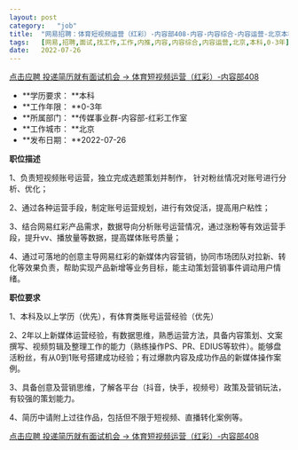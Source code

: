 ```yaml
---
layout:	post
category:	"job"
title:	"网易招聘：体育短视频运营（红彩）-内容部408-内容-内容综合-内容运营-北京本科0-3年"
tags:	[网易,招聘,面试,找工作,工作,内推,内容,内容综合,内容运营,北京,本科,0-3年]
date:	2022-07-26
---
```


[点击应聘 投递简历就有面试机会 ->  体育短视频运营（红彩）-内容部408](http://mobile.bole.netease.com/bole/boleDetail?id=36109&employeeId=346f03c3cda5f04c&key=all)



- **学历要求： **本科
- **工作年限： **0-3年
- **所属部门： **传媒事业群-内容部-红彩工作室
- **工作城市： **北京
- **发布日期： **2022-07-26



**职位描述**

1、负责短视频账号运营，独立完成选题策划并制作， 针对粉丝情况对账号进行分析、优化；

2、通过各种运营手段，制定账号运营规划，进行有效促活，提高用户粘性；

3、结合网易红彩产品需求，数据导向分析账号运营情况，通过涨粉等有效运营手段，提升vv、播放量等数据，提高媒体账号质量；

4、通过可落地的创意主导网易红彩的新媒体内容营销，协同市场团队对拉新、转化等效果负责，帮助实现产品新增等业务目标，能主动策划营销事件调动用户情绪。







**职位要求**

1、本科及以上学历（优先），有体育类账号运营经验（优先）

2、2年以上新媒体运营经验，有数据思维，熟悉运营方法，具备内容策划、文案撰写、视频剪辑及整理工作的能力（熟练操作PS、PR、EDIUS等软件）。能够盘活粉丝，有从0到1账号搭建成功经验；有过爆款内容及成功作品的新媒体操作案例。

3、具备创意及营销思维，了解各平台（抖音，快手，视频号）政策及营销玩法，有较强的策划能力。

4、简历中请附上过往作品，包括但不限于短视频、直播转化案例等。



[点击应聘 投递简历就有面试机会 ->  体育短视频运营（红彩）-内容部408](http://mobile.bole.netease.com/bole/boleDetail?id=36109&employeeId=346f03c3cda5f04c&key=all)
